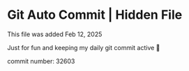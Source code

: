 # Git Auto Commit | Hidden File

This file was added Feb 12, 2025

Just for fun and keeping my daily git commit active 🤪

commit number: 32603
